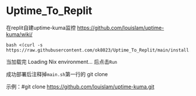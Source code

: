 # Uptime_To_Replit
在replit自建uptime-kuma监控
https://github.com/louislam/uptime-kuma/wiki/

````
bash <(curl -s  https://raw.githubusercontent.com/ok8023/Uptime_To_Replit/main/install.sh)
````

当加载完 Loading Nix environment... 后点击`Run`

成功部署后注释掉`main.sh`第一行的 git clone

示例：#git clone https://github.com/louislam/uptime-kuma.git

